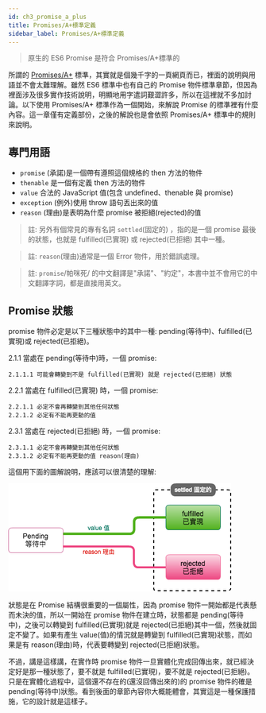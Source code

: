 ```yaml
---
id: ch3_promise_a_plus
title: Promises/A+標準定義
sidebar_label: Promises/A+標準定義
---
```


> 原生的 ES6 Promise 是符合 Promises/A+標準的

所謂的 [Promises/A+](https://promisesaplus.com/) 標準，其實就是個幾千字的一頁網頁而已，裡面的說明與用語並不會太難理解。雖然 ES6 標準中也有自己的 Promise 物件標準章節，但因為裡面涉及很多實作技術說明，明顯地用字遣詞艱澀許多，所以在這裡就不多加討論。以下使用 Promises/A+ 標準作為一個開始，來解說 Promise 的標準裡有什麼內容。這一章僅有定義部份，之後的解說也是會依照 Promises/A+ 標準中的規則來說明。

## 專門用語

- `promise` (承諾)是一個帶有遵照這個規格的 then 方法的物件
- `thenable` 是一個有定義 then 方法的物件
- `value` 合法的 JavaScript 值(包含 undefined、thenable 與 promise)
- `exception` (例外)使用 throw 語句丟出來的值
- `reason` (理由)是表明為什麼 promise 被拒絕(rejected)的值

> 註: 另外有個常見的專有名詞 `settled`(固定的) ，指的是一個 promise 最後的狀態，也就是 fulfilled(已實現) 或 rejected(已拒絕) 其中一種。

> 註: `reason`(理由)通常是一個 Error 物件，用於錯誤處理。

> 註: `promise`/帕咪死/ 的中文翻譯是"承諾"、"約定"，本書中並不會用它的中文翻譯字詞，都是直接用英文。

## Promise 狀態

promise 物件必定是以下三種狀態中的其中一種: pending(等待中)、fulfilled(已實現)或 rejected(已拒絕)。

2.1.1 當處在 pending(等待中)時，一個 promise:

    2.1.1.1 可能會轉變到不是 fulfilled(已實現) 就是 rejected(已拒絕) 狀態

2.2.1 當處在 fulfilled(已實現) 時，一個 promise:

    2.2.1.1 必定不會再轉變到其他任何狀態
    2.2.1.2 必定有不能再更動的值

2.3.1 當處在 rejected(已拒絕) 時，一個 promise:

    2.3.1.1 必定不會再轉變到其他任何狀態
    2.3.1.2 必定有不能再更動的值 reason(理由)

這個用下面的圖解說明，應該可以很清楚的理解:

![Promise狀態](https://raw.githubusercontent.com/eyesofkids/javascript-entry-level-es6/master/assets/promise_1.png)

狀態是在 Promise 結構很重要的一個屬性，因為 promise 物件一開始都是代表懸而未決的值，所以一開始在 promise 物件在建立時，狀態都是 pending(等待中)，之後可以轉變到 fulfilled(已實現)就是 rejected(已拒絕)其中一個，然後就固定不變了。如果有產生 value(值)的情況就是轉變到 fulfilled(已實現)狀態，而如果是有 reason(理由)時，代表要轉變到 rejected(已拒絕)狀態。

不過，講是這樣講，在實作時 promise 物件一旦實體化完成回傳出來，就已經決定好是那一種狀態了，要不就是 fulfilled(已實現)，要不就是 rejected(已拒絕)。只是在實體化過程中，這個還不存在的(還沒回傳出來的)的 promise 物件的確是 pending(等待中)狀態。看到後面的章節內容你大概能體會，其實這是一種保護措施，它的設計就是這樣子。
